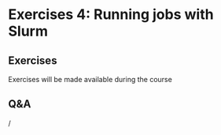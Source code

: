 # Exercises 4: Running jobs with Slurm

<!--
## Intro

For these exercises, you'll need to take care of some settings:

-   For the CPU exercises we advise to use the `small` partition and for the 
    exercises on GPU the `standard-g` partition.

-   During the course you can use the course training project `project_465001965`
    for these exercises. A few days after the course you will need to use a different project
    on LUMI. 

-   On March 4 we have a reservation that you can use (through `#SBATCH --reservation=...`):
  
    -   For the `small` partition, the reservation name is `LUMI_intro_cpu`

    -   For the `standard-g` partition, the reservation name is `LUMI_intro_gpu`

An alternative (during the course only) for manually specifying 
the account, the partition and the reservation, is to set
them through modules. For this, first add an additional directory to the module search path:

```
module use /appl/local/training/modules/2day-20250602
```

and then you can load either the module `exercises/intro-C` or `exercises/intro-G`.

!!! Note "Check what these modules do..."
    Try, e.g., 

    ```
    module show exercises/intro-C
    ```

    to get an idea of what these modules do. Can you see which environment variables they set?
-->


## Exercises

Exercises will be made available during the course 

<!-- 
-   Start with the [exercises on "Slurm on LUMI"](E201-Slurm.md)

    You may want to postpone the advanced exercise a bit as that one takes a lot of time.

-   Proceed with the [exercises on "Process and Thread Distribution and Binding"](E202-Binding.md)
-->


## Q&A

/
